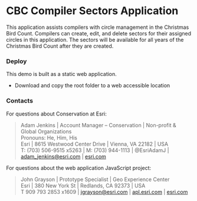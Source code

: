 # CBC Compiler Sectors Application

This application assists compilers with circle management in the Christmas Bird Count. Compilers can create, edit, and delete sectors for their assigned circles in this application. The sectors will be available for all years of the Christmas Bird Count after they are created.


### Deploy
This demo is built as a static web application.
* Download and copy the root folder to a web accessible location
           

### Contacts

For questions about Conservation at Esri:                     

> Adam Jenkins | Account Manager – Conservation | Non-profit & Global Organizations\
> Pronouns: He, Him, His\
> Esri | 8615 Westwood Center Drive | Vienna, VA 22182 | USA\
> T: (703) 506-9515 x5263 | M: (703) 944-1113 | @EsriAdamJ | [adam_jenkins@esri.com](mailto:adam_jenkins@esri.com?subject=CBC%20Compiler%20Sectors&body=Hi%20Adam,%0A%20%20I%20have%20a%20quesiton%20about%20the%20CBC%20Compiler%20Sectors%20application.) | [esri.com](https://www.esri.com)


For questions about the web application JavaScript project:

> John Grayson | Prototype Specialist | Geo Experience Center\
> Esri | 380 New York St | Redlands, CA 92373 | USA\
> T 909 793 2853 x1609 | [jgrayson@esri.com](mailto:jgrayson@esri.com?subject=CBC%20Compiler%20Sectors&body=Hi%20John,%0A%20%20I%20have%20a%20quesiton%20about%20the%20CBC%20Compiler%20Sectors%20application.) | [apl.esri.com](https://apl.esri.com) | [esri.com](https://www.esri.com)
